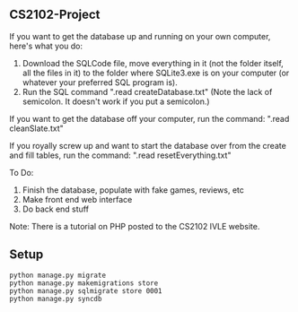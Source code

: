 CS2102-Project
--

If you want to get the database up and running on your own computer, here's what you do:

1. Download the SQLCode file, move everything in it (not the folder itself, all the files in it) to the folder where SQLite3.exe is on your computer (or whatever your preferred SQL program is).
2. Run the SQL command ".read createDatabase.txt"    (Note the lack of semicolon. It doesn't work if you put a semicolon.)


If you want to get the database off your computer, run the command: ".read cleanSlate.txt"

If you royally screw up and want to start the database over from the create and fill tables, run the command: ".read resetEverything.txt"


To Do: 
1. Finish the database, populate with fake games, reviews, etc 
2. Make front end web interface 
3. Do back end stuff

Note: There is a tutorial on PHP posted to the CS2102 IVLE website.

Setup
--
```
python manage.py migrate
python manage.py makemigrations store
python manage.py sqlmigrate store 0001
python manage.py syncdb
```



